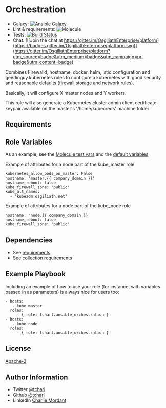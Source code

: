 Orchestration
=========

* Galaxy: [![Ansible Galaxy](https://img.shields.io/badge/galaxy-tcharl.ansible_orchestration-660198.svg?style=flat)](https://galaxy.ansible.com/tcharl/ansible_orchestration)
* Lint & requirements: ![Molecule](https://github.com/OsgiliathEnterprise/ansible-orchestration/workflows/Molecule/badge.svg)
* Tests: [![Build Status](https://travis-ci.com/OsgiliathEnterprise/ansible-orchestration.svg?branch=master)](https://travis-ci.com/OsgiliathEnterprise/ansible-orchestration)
* Chat: [![Join the chat at https://gitter.im/OsgiliathEnterprise/platform](https://badges.gitter.im/OsgiliathEnterprise/platform.svg)](https://gitter.im/OsgiliathEnterprise/platform?utm_source=badge&utm_medium=badge&utm_campaign=pr-badge&utm_content=badge)


Combines Firewalld, hostname, docker, helm, istio configuration and geerlinguy.kubernetes roles to configure a kubernetes with good security and reasonable defaults (firewall storage and network rules).

Basically, it will configure X master nodes and Y workers.

This role will also generate a Kubernetes cluster admin client certificate keypair  available on the master's '/home/kubecreds' machine folder 

Requirements
------------

Role Variables
--------------

As an example, see the [Molecule test vars](./molecule/default/converge.yml) and the [default variables](./defaults/main.yml)

Example of attributes for a node part of the kube_master role
```
kubernetes_allow_pods_on_master: False
hostname: "master.{{ company_domain }}"
hostname_reboot: false
kube_firewall_zone: 'public'
kube_alt_names:
  - "kubeadm.osgiliath.net"
```

Example of attributes for a node part of the kube_node role
```
hostname: "node.{{ company_domain }}
hostname_reboot: false
kube_firewall_zone: 'public'
```
Dependencies
------------

* See [requirements](./requirements.yml)
* See [collection requirements](./requirements-collections.yml)

Example Playbook
----------------

Including an example of how to use your role (for instance, with variables passed in as parameters) is always nice for users too:

    - hosts:
       - kube_master
      roles:
         - { role: tcharl.ansible_orchestration }
    - hosts:
       - kube_node
      roles:
         - { role: tcharl.ansible_orchestration }

License
-------

[Apache-2](https://www.apache.org/licenses/LICENSE-2.0)

Author Information
------------------

* Twitter [@tcharl](https://twitter.com/Tcharl)
* Github [@tcharl](https://github.com/Tcharl)
* LinkedIn [Charlie Mordant](https://www.linkedin.com/in/charlie-mordant-51796a97/)
